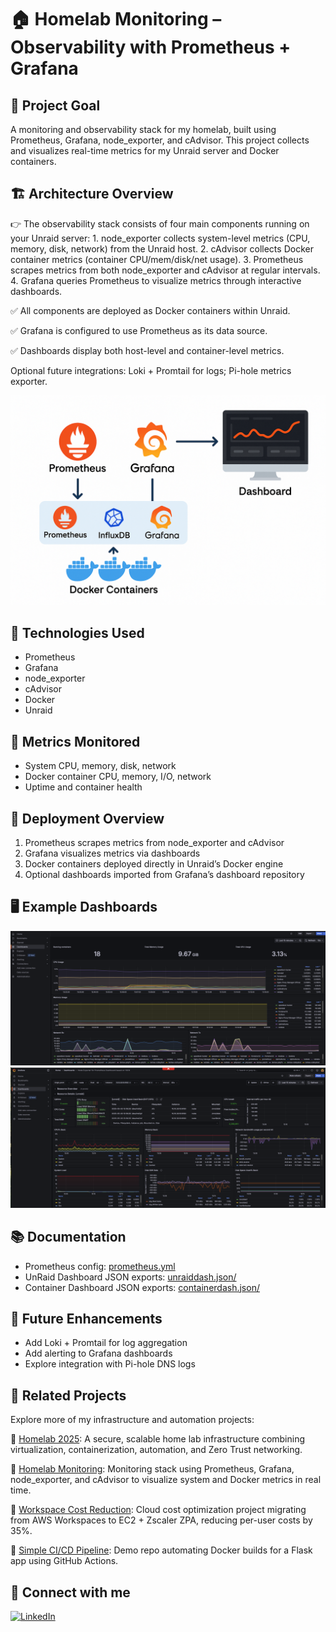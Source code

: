 # 🏠 Homelab Monitoring – Observability with Prometheus + Grafana

## 🎯 Project Goal

A monitoring and observability stack for my homelab, built using Prometheus, Grafana, node_exporter, and cAdvisor. This project collects and visualizes real-time metrics for my Unraid server and Docker containers.

## 🏗️ Architecture Overview

👉 The observability stack consists of four main components running on your Unraid server:
	1.	node_exporter collects system-level metrics (CPU, memory, disk, network) from the Unraid host.
	2.	cAdvisor collects Docker container metrics (container CPU/mem/disk/net usage).
	3.	Prometheus scrapes metrics from both node_exporter and cAdvisor at regular intervals.
	4.	Grafana queries Prometheus to visualize metrics through interactive dashboards.

✅ All components are deployed as Docker containers within Unraid.

✅ Grafana is configured to use Prometheus as its data source.

✅ Dashboards display both host-level and container-level metrics.

Optional future integrations: Loki + Promtail for logs; Pi-hole metrics exporter.

![Architecture Overview](docs/design.png)

## 📝 Technologies Used

- Prometheus
- Grafana
- node_exporter
- cAdvisor
- Docker
- Unraid

## 🔄 Metrics Monitored

- System CPU, memory, disk, network
- Docker container CPU, memory, I/O, network
- Uptime and container health

## 🚀 Deployment Overview

1. Prometheus scrapes metrics from node_exporter and cAdvisor
2. Grafana visualizes metrics via dashboards
3. Docker containers deployed directly in Unraid’s Docker engine
4. Optional dashboards imported from Grafana’s dashboard repository

## 🖥️ Example Dashboards

![Container dashboard](docs/containerdash.png)
![UnRaid dashboard](docs/systemdash.png)

## 📚 Documentation

- Prometheus config: [prometheus.yml](docs/prometheus.yml)
- UnRaid Dashboard JSON exports: [unraiddash.json/](docs/dockerdash.json)
- Container Dashboard JSON exports: [containerdash.json/](docs/containerdash.json)

## 🔭 Future Enhancements

- Add Loki + Promtail for log aggregation
- Add alerting to Grafana dashboards
- Explore integration with Pi-hole DNS logs

## 🔗 Related Projects

Explore more of my infrastructure and automation projects:

🔹 [Homelab 2025](https://github.com/sgersz/homelab-2025): A secure, scalable home lab infrastructure combining virtualization, containerization, automation, and Zero Trust networking.

🔹 [Homelab Monitoring](https://github.com/sgersz/observability-dashboard): Monitoring stack using Prometheus, Grafana, node_exporter, and cAdvisor to visualize system and Docker metrics in real time.

🔹 [Workspace Cost Reduction](https://github.com/sgersz/-workspacecostreduction): Cloud cost optimization project migrating from AWS Workspaces to EC2 + Zscaler ZPA, reducing per-user costs by 35%.

🔹 [Simple CI/CD Pipeline](https://github.com/sgersz/simplecicd): Demo repo automating Docker builds for a Flask app using GitHub Actions.

## 🚀 **Connect with me**

[![LinkedIn](https://img.shields.io/badge/LinkedIn-Profile-blue)](https://www.linkedin.com/in/stevengersztyn/)
